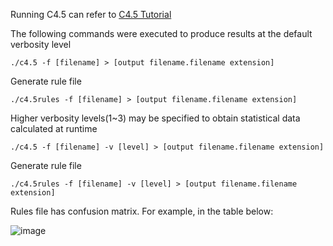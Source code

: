 
Running C4.5 can refer to [C4.5 Tutorial](http://www2.cs.uregina.ca/~dbd/cs831/notes/ml/dtrees/c4.5/tutorial.html)



The following commands were executed to produce results at the default verbosity level

    
    ./c4.5 -f [filename] > [output filename.filename extension]
    
Generate rule file
    
    ./c4.5rules -f [filename] > [output filename.filename extension]
    
    

Higher verbosity levels(1~3) may be specified to obtain statistical data calculated at runtime

    
    ./c4.5 -f [filename] -v [level] > [output filename.filename extension]
    
Generate rule file
    
    ./c4.5rules -f [filename] -v [level] > [output filename.filename extension]
    
    
Rules file has confusion matrix. For example, in the table below:

![image](https://user-images.githubusercontent.com/50508018/152553274-02b9d561-0164-4b56-957b-14aa47175006.png)

